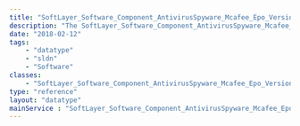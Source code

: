 ```yaml
---
title: "SoftLayer_Software_Component_AntivirusSpyware_Mcafee_Epo_Version45"
description: "The SoftLayer_Software_Component_AntivirusSpyware_Mcafee_Epo_Version45 data type represents a single McAfee Secure anti-virus/spyware software component that uses the ePolicy Orchestrator version 4.5 backend. "
date: "2018-02-12"
tags:
    - "datatype"
    - "sldn"
    - "Software"
classes:
    - "SoftLayer_Software_Component_AntivirusSpyware_Mcafee_Epo_Version45"
type: "reference"
layout: "datatype"
mainService : "SoftLayer_Software_Component_AntivirusSpyware_Mcafee_Epo_Version45"
---
```

